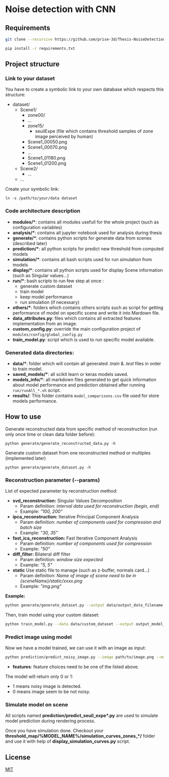 # Noise detection with CNN

## Requirements

```bash
git clone --recursive https://github.com/prise-3d/Thesis-NoiseDetection-CNN.git
```

```bash
pip install -r requirements.txt
```

## Project structure

### Link to your dataset

You have to create a symbolic link to your own database which respects this structure:

- dataset/
  - Scene1/
    - zone00/
    - ...
    - zone15/
      - seuilExpe (file which contains threshold samples of zone image perceived by human)
    - Scene1_00050.png
    - Scene1_00070.png
    - ...
    - Scene1_01180.png
    - Scene1_01200.png
  - Scene2/
    - ...
  - ...

Create your symbolic link:

```
ln -s /path/to/your/data dataset
```

### Code architecture description

- **modules/\***: contains all modules usefull for the whole project (such as configuration variables)
- **analysis/\***: contains all jupyter notebook used for analysis during thesis
- **generate/\***: contains python scripts for generate data from scenes (described later)
- **prediction/\***: all python scripts for predict new threshold from computed models
- **simulation/\***: contains all bash scripts used for run simulation from models
- **display/\***: contains all python scripts used for display Scene information (such as Singular values...)
- **run/\***: bash scripts to run few step at once : 
  - generate custom dataset
  - train model
  - keep model performance
  - run simulation (if necessary)
- **others/\***: folders which contains others scripts such as script for getting performance of model on specific scene and write it into Mardown file.
- **data_attributes.py**: files which contains all extracted features implementation from an image.
- **custom_config.py**: override the main configuration project of `modules/config/global_config.py`
- **train_model.py**: script which is used to run specific model available.

### Generated data directories:

- **data/\***: folder which will contain all generated *.train* & *.test* files in order to train model.
- **saved_models/\***: all scikit learn or keras models saved.
- **models_info/\***: all markdown files generated to get quick information about model performance and prediction obtained after running `run/runAll_*.sh` script.
- **results/**:  This folder contains `model_comparisons.csv` file used for store models performance.

## How to use

Generate reconstructed data from specific method of reconstruction (run only once time or clean data folder before):
```
python generate/generate_reconstructed_data.py -h
```

Generate custom dataset from one reconstructed method or multiples (implemented later)
```
python generate/generate_dataset.py -h
```

### Reconstruction parameter (--params)

List of expected parameter by reconstruction method:
- **svd_reconstruction:** Singular Values Decomposition
  - Param definition: *interval data used for reconstruction (begin, end)*
  - Example: *"100, 200"*
- **ipca_reconstruction:** Iterative Principal Component Analysis
  - Param definition: *number of components used for compression and batch size*
  - Example: *"30, 35"*
- **fast_ica_reconstruction:**  Fast Iterative Component Analysis
  - Param definition: *number of components used for compression*
  - Example: *"50"*
- **diff_filter:**  Bilateral diff filter
  - Param definition: *window size expected*
  - Example: *"5, 5"*
- **static** Use static file to manage (such as z-buffer, normals card...)
  - Param definition: *Name of image of scene need to be in {sceneName}/static/xxxx.png*
  - Example: *"img.png"*

**__Example:__**
```bash
python generate/generate_dataset.py --output data/output_data_filename --features "svd_reconstruction, ipca_reconstruction, fast_ica_reconstruction" --renderer "maxwell" --scenes "A, D, G, H" --params "100, 200 :: 50, 10 :: 50" --nb_zones 10 --random 1
```


Then, train model using your custom dataset:
```bash
python train_model.py --data data/custom_dataset --output output_model_name
```

### Predict image using model

Now we have a model trained, we can use it with an image as input:

```bash
python prediction/predict_noisy_image.py --image path/to/image.png --model saved_models/xxxxxx.json --features 'svd_reconstruction' --params '100, 200'
```

- **features**: feature choices need to be one of the listed above.

The model will return only 0 or 1:
- 1 means noisy image is detected.
- 0 means image seem to be not noisy.

### Simulate model on scene

All scripts named **prediction/predict_seuil_expe\*.py** are used to simulate model prediction during rendering process.

Once you have simulation done. Checkout your **threshold_map/%MODEL_NAME%/simulation\_curves\_zones\_\*/** folder and use it with help of **display_simulation_curves.py** script.

## License

[MIT](https://github.com/prise-3d/Thesis-NoiseDetection-CNN/blob/master/LICENSE)